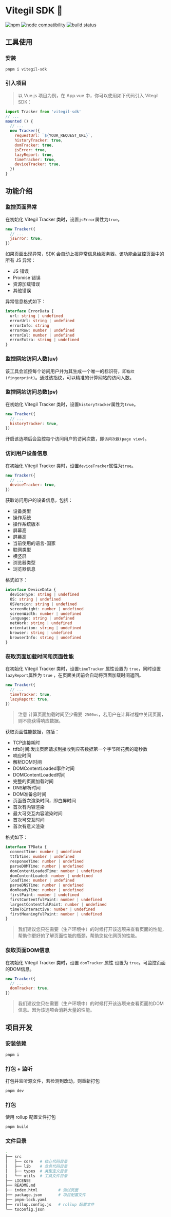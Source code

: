 # Vitegil SDK 💉

[![npm](https://img.shields.io/npm/v/vitegil-sdk?color=3c8cff)](https://www.npmjs.com/package/vitegil-sdk)
[![node compatibility](https://img.shields.io/node/v/vitegil-sdk?color=0F9D58)](https://nodejs.org/en/about/releases/)
[![build status](https://github.com/vitegil/vitegil-sdk/actions/workflows/ci.yml/badge.svg?branch=master)](https://github.com/vitegil/vitegil-sdk/actions/workflows/ci.yml)

## 工具使用

### 安装

```bash
pnpm i vitegil-sdk
```

### 引入项目

> 以 Vue.js 项目为例，在 App.vue 中，你可以使用如下代码引入 Vitegil SDK：

```javascript
import Tracker from 'vitegil-sdk'
// ...
mounted () {
  // ...
  new Tracker({
    requestUrl: `${YOUR_REQUEST_URL}`,
    historyTracker: true,
    domTracker: true,
    jsError: true,
    lazyReport: true,
    timeTracker: true,
    deviceTracker: true,
  })
}
```

## 功能介绍

### 监控页面异常

在初始化 Vitegil Tracker 类时，设置`jsError`属性为`true`。

```javascript
new Tracker({
  // ...
  jsError: true,
})
```

如果页面出现异常，SDK 会自动上报异常信息给服务器。该功能会监控页面中的所有 JS 异常：
- JS 错误
- Promise 错误
- 资源加载错误
- 其他错误

异常信息格式如下：

```typescript
interface ErrorData {
  url: string | undefined
  errorUrl: string | undefined
  errorInfo: string
  errorRow: number | undefined
  errorCol: number | undefined
  errorExtra: string | undefined
}
```

### 监控网站访问人数(uv)

该工具会监控每个访问用户并为其生成一个唯一的标识符，即`指纹(fingerprint)`。通过该指纹，可以精准的计算网站的访问人数。

### 监控网站访问总数(pv)

在初始化 Vitegil Tracker 类时，设置`historyTracker`属性为`true`。

```javascript
new Tracker({
  // ...
  historyTracker: true,
})
```

开启该选项后会监控每个访问用户的访问次数，即`访问次数(page view)`。

### 访问用户设备信息

在初始化 Vitegil Tracker 类时，设置`deviceTracker`属性为`true`。

```javascript
new Tracker({
  // ...
  deviceTracker: true,
})
```

获取访问用户的设备信息，包括：
- 设备类型
- 操作系统
- 操作系统版本
- 屏幕高
- 屏幕高
- 当前使用的语言-国家
- 联网类型
- 横竖屏
- 浏览器类型
- 浏览器信息

格式如下：

```typescript
interface DeviceData {
  deviceType: string | undefined
  OS: string | undefined
  OSVersion: string | undefined
  screenHeight: number | undefined
  screenWidth: number | undefined
  language: string | undefined
  netWork: string | undefined
  orientation: string | undefined
  browser: string | undefined
  browserInfo: string | undefined
}
```

### 获取页面加载时间和页面性能

在初始化 Vitegil Tracker 类时，设置`timeTracker` 属性设置为 `true`，同时设置 `lazyReport`属性为 `true` ，在页面关闭前会自动将页面加载时间返回。

```javascript
new Tracker({
  // ...
  timeTracker: true,
  lazyReport: true,
})
```

> 注意
> 计算页面加载时间至少需要` 2500ms`，若用户在计算过程中关闭页面，则不能获得响应数据。

获取页面性能数据，包括：
- TCP连接耗时
- ttfb时间:发出页面请求到接收到应答数据第一个字节所花费的毫秒数
- 响应时间
- 解析DOM时间
- DOMContentLoaded事件时间
- DOMContentLoaded时间
- 完整的页面加载时间
- DNS解析时间
- DOM准备总时间
- 页面首次渲染时间，即白屏时间
- 首次有内容渲染
- 最大可交互内容渲染时间
- 首次可交互时间
- 首次有意义渲染

格式如下：

```typescript
interface TPData {
  connectTime: number | undefined
  ttfbTime: number | undefined
  responseTime: number | undefined
  parseDOMTime: number | undefined
  domContentLoadedTime: number | undefined
  domContentLoaded: number | undefined
  loadTime: number | undefined
  parseDNSTime: number | undefined
  domReadyTime: number | undefined
  firstPaint: number | undefined
  firstContentfulPaint: number | undefined
  largestContentfulPaint: number | undefined
  timeToInteractive: number | undefined
  firstMeaningfulPaint: number | undefined
}
```

> 我们建议您只在需要（生产环境中）的时候打开该选项来查看页面的性能，帮助你更好的了解页面性能的瓶颈，帮助您优化网页的性能。

### 获取页面DOM信息

在初始化 Vitegil Tracker 类时，设置 `domTracker` 属性 设置为 `true`。可监控页面的DOM信息。

```javascript
new Tracker({
  // ...
  domTracker: true,
})
```

> 我们建议您只在需要（生产环境中）的时候打开该选项来查看页面的DOM信息。因为该选项会消耗大量的性能。

## 项目开发

### 安装依赖

```bash
pnpm i
```

### 打包 + 监听

打包并监听源文件，若检测到改动，则重新打包

```bash
pnpm dev
```

### 打包

使用 rollup 配置文件打包

```bash
pnpm build
```

### 文件目录

```bash
.
├── src
│   ├── core   # 核心代码目录
│   ├── lib    # 业务代码目录
│   ├── types  # 类型定义目录
│   └── utils  # 工具文件目录
├── LICENSE
├── README.md
├── index.html         # 测试页面
├── package.json       # 项目配置文件
├── pnpm-lock.yaml
├── rollup.config.js   # rollup 配置文件
└── tsconfig.json
```
